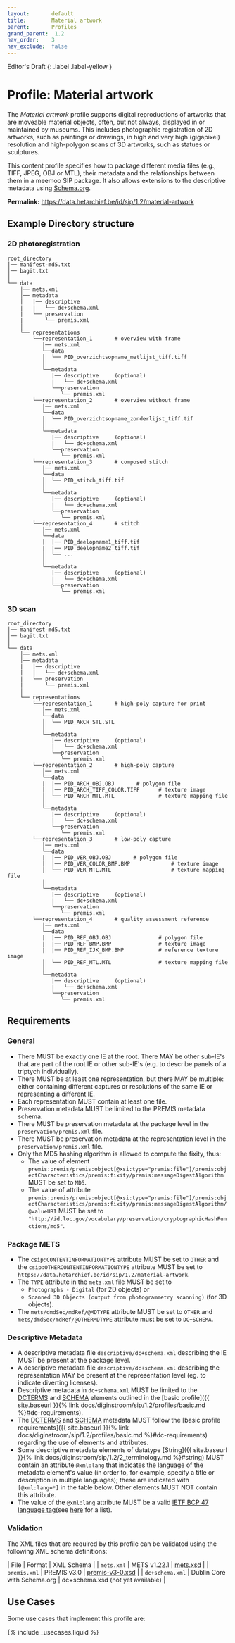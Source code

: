 ```yaml
---
layout:       default
title:        Material artwork
parent:       Profiles
grand_parent:  1.2
nav_order:    3
nav_exclude:  false
---
```

Editor's Draft
{: .label .label-yellow }
# Profile: Material artwork 

The _Material artwork_ profile supports digital reproductions of artworks that are moveable material objects, often, but not always, displayed in or maintained by museums. 
This includes photographic registration of 2D artworks, such as paintings or drawings, in high and very high (gigapixel) resolution and high-polygon scans of 3D artworks, such as statues or sculptures.

This content profile specifies how to package different media files (e.g., TIFF, JPEG, OBJ or MTL), their metadata and the relationships between them in a meemoo SIP package.
It also allows extensions to the descriptive metadata using [Schema.org](https://schema.org).

**Permalink:** <https://data.hetarchief.be/id/sip/1.2/material-artwork>

## Example Directory structure

### 2D photoregistration

```plaintext
root_directory
│── manifest-md5.txt
│── bagit.txt
│
└── data
    │── mets.xml
    │── metadata
    |   |── descriptive
    |   |   └── dc+schema.xml
    |   └── preservation
    |       └── premis.xml
    │
    └── representations
        └──representation_1       # overview with frame
           │── mets.xml
           └──data
           │  └── PID_overzichtsopname_metlijst_tiff.tiff
           │
           └──metadata
              |── descriptive     (optional)
              |   └── dc+schema.xml
              └──preservation
                 └── premis.xml
        └──representation_2       # overview without frame
           │── mets.xml
           └──data
           │  └── PID_overzichtsopname_zonderlijst_tiff.tif
           │
           └──metadata
              |── descriptive     (optional)
              |   └── dc+schema.xml    
              └──preservation
                 └── premis.xml
        └──representation_3       # composed stitch 
           │── mets.xml
           └──data
           │  └── PID_stitch_tiff.tif
           │
           └──metadata
              |── descriptive     (optional)    
              |   └── dc+schema.xml    
              └──preservation
                 └── premis.xml
        └──representation_4       # stitch 
           │── mets.xml
           └──data
           |  |── PID_deelopname1_tiff.tif
           |  |── PID_deelopname2_tiff.tif
           │  └── ...
           │
           └──metadata
              |── descriptive     (optional)  
              |   └── dc+schema.xml    
              └──preservation
                 └── premis.xml
```

### 3D scan

```plaintext
root_directory
│── manifest-md5.txt
│── bagit.txt
│
└── data
    │── mets.xml
    │── metadata
    |   |── descriptive
    |   |   └── dc+schema.xml
    |   └── preservation
    |       └── premis.xml
    │
    └── representations
        └──representation_1       # high-poly capture for print
           │── mets.xml
           └──data  
           │  └── PID_ARCH_STL.STL              
           │
           └──metadata
              |── descriptive     (optional)
              |   └── dc+schema.xml
              └──preservation
                 └── premis.xml
        └──representation_2       # high-poly capture
           │── mets.xml
           └──data
           |  |── PID_ARCH_OBJ.OBJ       # polygon file    
           |  |── PID_ARCH_TIFF_COLOR.TIFF      # texture image       
           │  └── PID_ARCH_MTL.MTL              # texture mapping file
           │
           └──metadata
              |── descriptive     (optional)
              |   └── dc+schema.xml
              └──preservation
                 └── premis.xml
        └──representation_3       # low-poly capture
           │── mets.xml
           └──data
           |  |── PID_VER_OBJ.OBJ       # polygon file    
           |  |── PID_VER_COLOR_BMP.BMP             # texture image       
           │  └── PID_VER_MTL.MTL                   # texture mapping file
           │
           └──metadata
              |── descriptive     (optional)
              |   └── dc+schema.xml   
              └──preservation
                 └── premis.xml
        └──representation_4       # quality assessment reference
           │── mets.xml
           └──data
           |  |── PID_REF_OBJ.OBJ               # polygon file    
           |  |── PID_REF_BMP.BMP               # texture image      
           |  |── PID_REF_IJK_BMP.BMP           # reference texture image     
           │  └── PID_REF_MTL.MTL               # texture mapping file
           │
           └──metadata
              |── descriptive     (optional)
              |   └── dc+schema.xml    
              └──preservation
                 └── premis.xml
```

## Requirements

### General

- There MUST be exactly one IE at the root. There MAY be other sub-IE's that are part of the root IE or other sub-IE's (e.g. to describe panels of a triptych individually).
- There MUST be at least one representation, but there MAY be multiple: either containing different captures or resolutions of the same IE or representing a different IE.
- Each representation MUST contain at least one file. 
- Preservation metadata MUST be limited to the PREMIS metadata schema.
- There MUST be preservation metadata at the package level in the `preservation/premis.xml` file.
- There MUST be preservation metadata at the representation level in the `preservation/premis.xml` file.
- Only the MD5 hashing algorithm is allowed to compute the fixity, thus:
  - The value of element `premis:premis/premis:object[@xsi:type="premis:file"]/premis:objectCharacteristics/premis:fixity/premis:messageDigestAlgorithm` MUST be set to `MD5`.
  - The value of attribute `premis:premis/premis:object[@xsi:type="premis:file"]/premis:objectCharacteristics/premis:fixity/premis:messageDigestAlgorithm/@valueURI` MUST be set to `"http://id.loc.gov/vocabulary/preservation/cryptographicHashFunctions/md5"`.

### Package METS

- The `csip:CONTENTINFORMATIONTYPE` attribute MUST be set to `OTHER` and the `csip:OTHERCONTENTINFORMATIONTYPE` attribute MUST be set to `https://data.hetarchief.be/id/sip/1.2/material-artwork`.
- The `TYPE` attribute in the `mets.xml` file MUST be set to
  - `Photographs - Digital` (for 2D objects) or
  - `Scanned 3D Objects (output from photogrammetry scanning)` (for 3D objects).
- The `mets/dmdSec/mdRef/@MDTYPE` attribute MUST be set to `OTHER` and `mets/dmdSec/mdRef/@OTHERMDTYPE` attribute must be set to `DC+SCHEMA`.
  

### Descriptive Metadata

- A descriptive metadata file `descriptive/dc+schema.xml` describing the IE MUST be present at the package level.
- A descriptive metadata file `descriptive/dc+schema.xml` describing the representation MAY be present at the representation level (eg. to indicate diverting licenses). 
- Descriptive metadata in `dc+schema.xml` MUST be limited to the [DCTERMS](https://www.dublincore.org/specifications/dublin-core/dcmi-terms/) and [SCHEMA](http://schema.org) elements outlined in the [basic profile]({{ site.baseurl }}{% link docs/diginstroom/sip/1.2/profiles/basic.md %}#dc-requirements).
- The [DCTERMS](https://www.dublincore.org/schemas/xmls/qdc/dcterms.xsd) and [SCHEMA](http://schema.org) metadata MUST follow the [basic profile requirements]({{ site.baseurl }}{% link docs/diginstroom/sip/1.2/profiles/basic.md %}#dc-requirements) regarding the use of elements and attributes.
- Some descriptive metadata elements of datatype [String]({{ site.baseurl }}{% link docs/diginstroom/sip/1.2/2_terminology.md %}#string) MUST contain an attribute `@xml:lang` that indicates the language of the metadata element's value (in order to, for example, specify a title or description in multiple languages); these are indicated with `[@xml:lang=*]` in the table below. Other elements MUST NOT contain this attribute.
- The value of the `@xml:lang` attribute MUST be a valid [IETF BCP 47 language tag](https://www.rfc-editor.org/info/bcp47)(see [here](https://www.iana.org/assignments/language-subtag-registry/language-subtag-registry) for a list). 

### Validation

The XML files that are required by this profile can be validated using the following XML schema definitions:

| File | Format | XML Schema |
| `mets.xml` | METS v1.22.1 | [mets.xsd](https://www.loc.gov/standards/mets/mets.xsd) |
| `premis.xml` | PREMIS v3.0 | [premis-v3-0.xsd](https://www.loc.gov/standards/premis/v3/premis-v3-0.xsd) |
| `dc+schema.xml` | Dublin Core with Schema.org | dc+schema.xsd (not yet available) |

## Use Cases

Some use cases that implement this profile are:

{% include _usecases.liquid  %}
